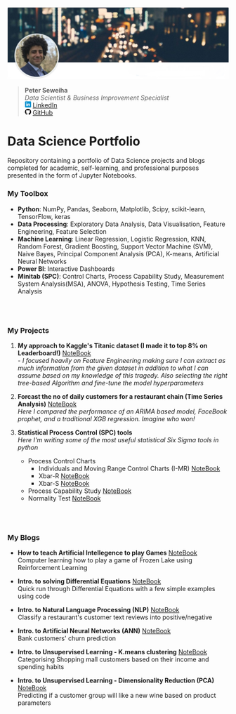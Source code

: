 [![Footer](images/linkedin_background.png)](https://peter-seweiha.github.io/)

>    **Peter Seweiha**  
>    *Data Scientist & Business Improvement Specialist*  
>    [![LinkedIn](images/linkedin14.png)](https://www.linkedin.com/in/pseweiha/) [LinkedIn](https://www.linkedin.com/in/pseweiha/)  
>    [![GitHub](images/github14.png)](https://github.com/peter-seweiha) [GitHub](https://github.com/peter-seweiha)


# Data Science Portfolio
Repository containing a portfolio of Data Science projects and blogs completed for academic, self-learning, and professional purposes presented in the form of Jupyter Notebooks.


### My Toolbox
- **Python**: NumPy, Pandas, Seaborn, Matplotlib, Scipy, scikit-learn, TensorFlow, keras
- **Data Processing**: Exploratory Data Analysis, Data Visualisation, Feature Engineering, Feature Selection
- **Machine Learning**: Linear Regression, Logistic Regression, KNN, Random Forest, Gradient Boosting, Support Vector Machine (SVM), Naive Bayes, Principal Component Analysis (PCA), K-means, Artificial Neural Networks
- **Power BI**: Interactive Dashboards
- **Minitab (SPC)**: Control Charts, Process Capability Study, Measurement System Analysis(MSA), ANOVA, Hypothesis Testing, Time Series Analysis

<br/><br/>

### My Projects
1. **My approach to Kaggle's Titanic dataset (I made it to top 8% on Leaderboard!)** [NoteBook](https://github.com/peter-seweiha/peter-seweiha.github.io/blob/master/projects/3_The%20Titanic%20Dataset/The%20Titanic%20dataset.ipynb) <br />- *I focused heavily on Feature Engineering making sure I can extract as much information from the given dataset in addition to what I can assume based on my knowledge of this tragedy. Also selecting the right tree-based Algorithm and fine-tune the model hyperparameters*

2. **Forcast the no of daily customers for a restaurant chain (Time Series Analysis)** [NoteBook](https://github.com/peter-seweiha/peter-seweiha.github.io/blob/master/projects/8_TimeSeries/TimeSeries%20Project.ipynb)  
*Here I compared the performance of an ARIMA based model, FaceBook prophet, and a traditional XGB regression. Imagine who won!*

3. **Statistical Process Control (SPC) tools**  
*Here I'm writing some of the most useful statistical Six Sigma tools in python*  
    - Process Control Charts  
      - Individuals and Moving Range Control Charts (I-MR) [NoteBook](https://github.com/peter-seweiha/peter-seweiha.github.io/blob/master/projects/_01_Minitab_project/Control%20charts/I_MR.ipynb)  
      - Xbar-R [NoteBook](https://github.com/peter-seweiha/peter-seweiha.github.io/blob/master/projects/_01_Minitab_project/Control%20charts/Xbar_R%20chart.ipynb)  
      - Xbar-S [NoteBook](https://github.com/peter-seweiha/peter-seweiha.github.io/blob/master/projects/_01_Minitab_project/Control%20charts/Xbar_S%20chart.ipynb)  
    - Process Capability Study [NoteBook](https://github.com/peter-seweiha/peter-seweiha.github.io/blob/master/projects/_01_Minitab_project/process%20capability/Process%20Capability.ipynb)
    - Normality Test  [NoteBook](https://github.com/peter-seweiha/peter-seweiha.github.io/blob/master/projects/_01_Minitab_project/process%20capability/Normality%20test.ipynb)

<br/><br/>

### My Blogs
- **How to teach Artificial Intellegence to play Games**  [NoteBook](https://github.com/peter-seweiha/peter-seweiha.github.io/blob/master/projects/9_Reinforcement%20Learning/Frozen%20Lake%208x8.ipynb)  
Computer learning how to play a game of Frozen Lake using Reinforcement Learning 

- **Intro. to solving Differential Equations**  [NoteBook](https://github.com/peter-seweiha/peter-seweiha.github.io/blob/master/projects/_02_Blogs/Differential%20equations/An%20introduction%20differential%20equations.ipynb)  
Quick run through Differential Equations with a few simple examples using code

- **Intro. to Natural Language Processing (NLP)**  [NoteBook](https://github.com/peter-seweiha/peter-seweiha.github.io/blob/master/projects/4_NLP/%20Natural%20Language%20Processing.ipynb)  
Classify a restaurant's customer text reviews into positive/negative  

- **Intro. to Artificial Neural Networks (ANN)**  [NoteBook](https://github.com/peter-seweiha/peter-seweiha.github.io/blob/master/projects/5_ANN/Churn%20Prediction%20using%20Deep%20Learning.ipynb)  
Bank customers' churn prediction  

- **Intro. to Unsupervised Learning - K.means clustering**  [NoteBook](https://github.com/peter-seweiha/peter-seweiha.github.io/blob/master/projects/6_k-means/K-means%20clustering.ipynb)  
Categorising Shopping mall customers based on their income and spending habits

- **Intro. to Unsupervised Learning - Dimensionality Reduction (PCA)**  [NoteBook](https://github.com/peter-seweiha/peter-seweiha.github.io/blob/master/projects/7_PCA/Principal%20Component%20Analysis%20(PCA).ipynb)  
Predicting if a customer group will like a new wine based on product parameters
